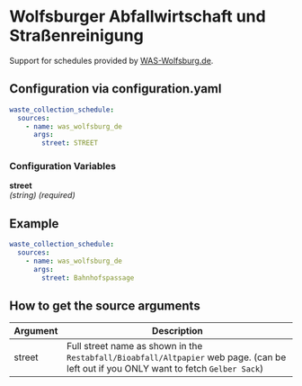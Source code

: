 # Wolfsburger Abfallwirtschaft und Straßenreinigung

Support for schedules provided by [WAS-Wolfsburg.de](https://was-wolfsburg.de).

## Configuration via configuration.yaml

```yaml
waste_collection_schedule:
  sources:
    - name: was_wolfsburg_de
      args:
        street: STREET
```

### Configuration Variables

**street**  
*(string) (required)*

## Example

```yaml
waste_collection_schedule:
  sources:
    - name: was_wolfsburg_de
      args:
        street: Bahnhofspassage
```

## How to get the source arguments

| Argument | Description |
| ----------- | ----------- |
| street | Full street name as shown in the `Restabfall/Bioabfall/Altpapier` web page. (can be left out if you ONLY want to fetch `Gelber Sack`) |

